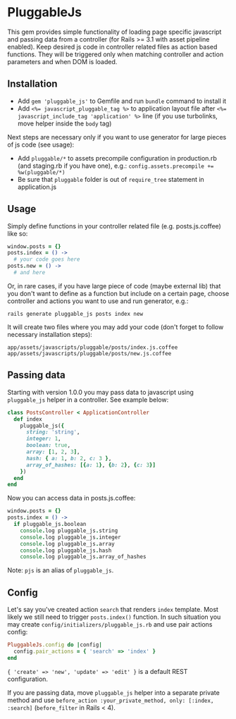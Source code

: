 # PluggableJs

This gem provides simple functionality of loading page specific javascript and passing data from a controller (for Rails >= 3.1 with asset pipeline enabled). Keep desired js code in controller related files as action based functions. They will be triggered only when matching controller and action parameters and when DOM is loaded.

## Installation

* Add `gem 'pluggable_js'` to Gemfile and run `bundle` command to install it
* Add `<%= javascript_pluggable_tag %>` to application layout file after `<%= javascript_include_tag 'application' %>` line (if you use turbolinks, move helper inside the `body` tag)

Next steps are necessary only if you want to use generator for large pieces of js code (see usage):

* Add `pluggable/*` to assets precompile configuration in production.rb (and staging.rb if you have one), e.g.: `config.assets.precompile += %w(pluggable/*)`
* Be sure that `pluggable` folder is out of `require_tree` statement in application.js

## Usage

Simply define functions in your controller related file (e.g. posts.js.coffee) like so:

```coffeescript
window.posts = {}
posts.index = () ->
  # your code goes here
posts.new = () ->
  # and here
```
Or, in rare cases, if you have large piece of code (maybe external lib) that you don't want to define as a function but include on a certain page, choose controller and actions you want to use and run generator, e.g.:
    
    rails generate pluggable_js posts index new

It will create two files where you may add your code (don't forget to follow necessary installation steps):
    
    app/assets/javascripts/pluggable/posts/index.js.coffee
    app/assets/javascripts/pluggable/posts/new.js.coffee

## Passing data

Starting with version 1.0.0 you may pass data to javascript using `pluggable_js` helper in a controller. See example below:

```ruby
class PostsController < ApplicationController
  def index
    pluggable_js({ 
      string: 'string',
      integer: 1,
      boolean: true,
      array: [1, 2, 3],
      hash: { a: 1, b: 2, c: 3 },
      array_of_hashes: [{a: 1}, {b: 2}, {c: 3}]
    })
  end
end
```

Now you can access data in posts.js.coffee:

```coffeescript
window.posts = {}
posts.index = () ->
  if pluggable_js.boolean
    console.log pluggable_js.string
    console.log pluggable_js.integer
    console.log pluggable_js.array
    console.log pluggable_js.hash
    console.log pluggable_js.array_of_hashes
```

Note: `pjs` is an alias of `pluggable_js`.

## Config

Let's say you've created action `search` that renders `index` template. Most likely we still need to trigger `posts.index()` function. In such situation you may create `config/initializers/pluggable_js.rb` and use pair actions config:

```ruby
PluggableJs.config do |config|
  config.pair_actions = { 'search' => 'index' }
end
```

`{ 'create' => 'new', 'update' => 'edit' }` is a default REST configuration.

If you are passing data, move `pluggable_js` helper into a separate private method and use `before_action :your_private_method, only: [:index, :search]` (`before_filter` in Rails < 4).
